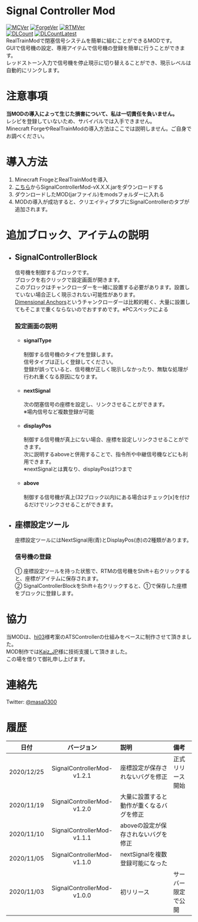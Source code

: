 # Signal Controller Mod
  [![MCVer](https://img.shields.io/badge/Minecraft-1.7.10-brightgreen)](https://www.minecraft.net/)
  [![ForgeVer](https://img.shields.io/badge/Forge-10.13.4.1558-important)](https://files.minecraftforge.net/maven/net/minecraftforge/forge/index_1.7.10.html)
  [![RTMVer](https://img.shields.io/badge/RealTrainMod-1.7.10.41-informational)](https://www.curseforge.com/minecraft/mc-mods/realtrainmod/files/3039063)  
  [![DLCount](https://img.shields.io/github/downloads/masa300/SignalControllerMod/total)](https://github.com/masa300/SignalControllerMod/releases)
  [![DLCountLatest](https://img.shields.io/github/downloads/masa300/SignalControllerMod/latest/total)](https://github.com/masa300/SignalControllerMod/releases/latest)  
  RealTrainModで閉塞信号システムを簡単に組むことができるMODです。  
  GUIで信号機の設定、専用アイテムで信号機の登録を簡単に行うことができます。  
  レッドストーン入力で信号機を停止現示に切り替えることができ、現示レベルは自動的にリンクします。  


# 注意事項
  **当MODの導入によって生じた損害について、私は一切責任を負いません。**  
  レシピを登録していないため、サバイバルでは入手できません。  
  Minecraft ForgeやRealTrainModの導入方法はここでは説明しません。ご自身でお調べください。  
  
# 導入方法
  1. Minecraft FrogeとRealTrainModを導入
  1. [こちら](https://github.com/masa300/SignalControllerMod/releases/latest)からSignalControllerMod-vX.X.X.jarをダウンロードする
  1. ダウンロードしたMOD(jarファイル)をmodsフォルダーに入れる
  1. MODの導入が成功すると、クリエイティブタブにSignalControllerのタブが追加されます。

# 追加ブロック、アイテムの説明
- ## SignalControllerBlock
    信号機を制御するブロックです。  
    ブロックを右クリックで設定画面が開きます。  
    このブロックはチャンクローダーを一緒に設置する必要があります。設置していない場合正しく現示されない可能性があります。  
    [Dimensional Anchors](http://immibis.com/mcmoddl/)というチャンクローダーは比較的軽く、大量に設置してもそこまで重くならないのでおすすめです。※PCスペックによる  
    

  ### 設定画面の説明
  - #### signalType
    制御する信号機のタイプを登録します。  
    信号タイプは正しく登録してください。  
    登録が誤っていると、信号機が正しく現示しなかったり、無駄な処理が行われ重くなる原因になります。  

  - #### nextSignal
    次の閉塞信号の座標を設定し、リンクさせることができます。  
    ※場内信号など複数登録が可能  

  - #### displayPos
    制御する信号機が真上にない場合、座標を設定しリンクさせることができます。  
    次に説明するaboveと併用することで、指令所や中継信号機などにも利用できます。  
    ※nextSignalとは異なり、displayPosは1つまで  

  - #### above
    制御する信号機が真上(32ブロック以内)にある場合はチェック[x]を付けるだけでリンクさせることができます。

- ## 座標設定ツール
  座標設定ツールにはNextSignal用(青)とDisplayPos(赤)の2種類があります。
  
  ### 信号機の登録
    ① 座標設定ツールを持った状態で、RTMの信号機をShift＋右クリックすると、座標がアイテムに保存されます。  
    ② SignalControllerBlockをShift＋右クリックすると、①で保存した座標をブロックに登録します。  

# 協力
  当MODは、[hi03](https://twitter.com/hi03_s)様考案のATSControllerの仕組みをベースに制作させて頂きました。  
  MOD制作では[Kaiz_JP](https://twitter.com/Kaiz_JP)様に技術支援して頂きました。  
  この場を借りて御礼申し上げます。

# 連絡先
  Twitter: [@masa0300](https://twitter.com/masa0300)

# 履歴
|日付|バージョン|説明|備考|
|:---:|:---:|:---|:---|
|2020/12/25|SignalControllerMod-v1.2.1|座標設定が保存されないバグを修正|正式リリース開始|
|2020/11/19|SignalControllerMod-v1.2.0|大量に設置すると動作が重くなるバグを修正||
|2020/11/10|SignalControllerMod-v1.1.1|aboveの設定が保存されないバグを修正||
|2020/11/05|SignalControllerMod-v1.1.0|nextSignalを複数登録可能になった||
|2020/11/03|SignalControllerMod-v1.0.0|初リリース|サーバー限定で公開|
